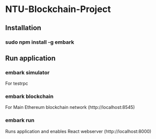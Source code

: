# NTU-Blockchain-Project

## Installation

### sudo npm install -g embark

## Run application

### embark simulator 
For testrpc

### embark blockchain
For Main Ethereum blockchain network (http://localhost:8545)

### embark run
Runs application and enables React webserver (http://localhost:8000)
